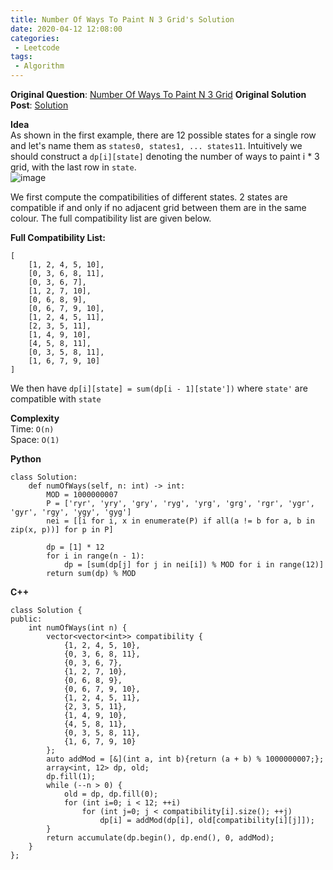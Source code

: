```yaml
---
title: Number Of Ways To Paint N 3 Grid's Solution
date: 2020-04-12 12:08:00
categories:
 - Leetcode
tags:
 - Algorithm
---
```


**Original Question**: [Number Of Ways To Paint N 3 Grid](https://leetcode.com/problems/number-of-ways-to-paint-n-3-grid)
**Original Solution Post**: [Solution](https://leetcode.com/problems/number-of-ways-to-paint-n-3-grid/discuss/574876/PythonC%2B%2B-Simple-state-compression-DP-O(1)-space)

**Idea**<br>
As shown in the first example, there are 12 possible states for a single row and let's name them as `states0, states1, ... states11`. Intuitively we should construct a `dp[i][state]` denoting the number of ways to paint i * 3 grid, with the last row in `state`.<br>
<img src="https://assets.leetcode.com/users/yanrcheng2/image_1586664387.png" alt="image">




We first compute the compatibilities of different states. 2 states are compatible if and only if no adjacent grid between them are in the same colour. The full compatibility list are given below.




**Full Compatibility List:**




```
[
	[1, 2, 4, 5, 10], 
	[0, 3, 6, 8, 11], 
	[0, 3, 6, 7], 
	[1, 2, 7, 10], 
	[0, 6, 8, 9], 
	[0, 6, 7, 9, 10], 
	[1, 2, 4, 5, 11], 
	[2, 3, 5, 11], 
	[1, 4, 9, 10], 
	[4, 5, 8, 11], 
	[0, 3, 5, 8, 11], 
	[1, 6, 7, 9, 10]
]

```



We then have `dp[i][state] = sum(dp[i - 1][state'])` where `state'` are compatible with `state`




**Complexity**<br>
Time: `O(n)`<br>
Space: `O(1)`




**Python**




```
class Solution:
    def numOfWays(self, n: int) -> int:
        MOD = 1000000007
        P = ['ryr', 'yry', 'gry', 'ryg', 'yrg', 'grg', 'rgr', 'ygr', 'gyr', 'rgy', 'ygy', 'gyg']
        nei = [[i for i, x in enumerate(P) if all(a != b for a, b in zip(x, p))] for p in P]
        
        dp = [1] * 12
        for i in range(n - 1):
            dp = [sum(dp[j] for j in nei[i]) % MOD for i in range(12)]
        return sum(dp) % MOD

```



**C++**




```
class Solution {
public:
    int numOfWays(int n) {
        vector<vector<int>> compatibility {
            {1, 2, 4, 5, 10}, 
            {0, 3, 6, 8, 11}, 
            {0, 3, 6, 7}, 
            {1, 2, 7, 10}, 
            {0, 6, 8, 9}, 
            {0, 6, 7, 9, 10}, 
            {1, 2, 4, 5, 11}, 
            {2, 3, 5, 11}, 
            {1, 4, 9, 10}, 
            {4, 5, 8, 11}, 
            {0, 3, 5, 8, 11}, 
            {1, 6, 7, 9, 10}
        };
        auto addMod = [&](int a, int b){return (a + b) % 1000000007;};
        array<int, 12> dp, old;
        dp.fill(1);
        while (--n > 0) {
            old = dp, dp.fill(0);
            for (int i=0; i < 12; ++i)
                for (int j=0; j < compatibility[i].size(); ++j)
                    dp[i] = addMod(dp[i], old[compatibility[i][j]]);
        }
        return accumulate(dp.begin(), dp.end(), 0, addMod);
    }
};

```


